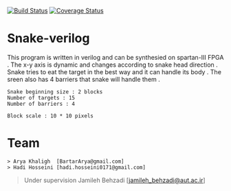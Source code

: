[![Build Status](http://img.shields.io/travis/badges/badgerbadgerbadger.svg?style=flat-square)](https://travis-ci.org/badges/badgerbadgerbadger)  [![Coverage Status](http://img.shields.io/coveralls/badges/badgerbadgerbadger.svg?style=flat-square)](https://coveralls.io/r/badges/badgerbadgerbadger) 

# Snake-verilog
This program is written in verilog and can be synthesied on spartan-III FPGA . 
The x-y axis is dynamic and changes according to snake head direction . 
Snake tries to eat the target in the best way and it can handle its body . 
The sreen also has 4 barriers that snake will handle them . 


```
Snake beginning size : 2 blocks 
Number of targets : 15 
Number of barriers : 4 

Block scale : 10 * 10 pixels 
```

# Team 
```
> Arya Khaligh  [BartarArya@gmail.com] 
> Hadi Hosseini [hadi.hosseini0171@gmail.com]
```
> Under supervision Jamileh Behzadi [jamileh_behzadi@aut.ac.ir]
